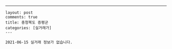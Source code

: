 ---
    layout: post
    comments: true
    title: 충청북도 증평군
    categories: [실거래가]
    ---

    2021-06-15 실거래 정보가 없습니다.

    